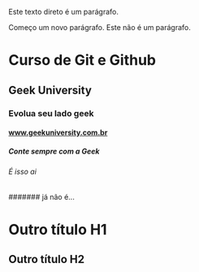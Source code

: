 Este texto direto é um parágrafo.

Começo um novo parágrafo.
Este não é um parágrafo.

# Curso de Git e Github

## Geek University

### Evolua seu lado geek

#### www.geekuniversity.com.br

##### Conte sempre com a Geek

###### É isso ai

####### já não é...

Outro título H1
=

Outro título H2
-




